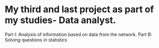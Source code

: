 # My third and last project as part of my studies- Data analyst.
Part I: Analysis of information based on data from the network.
Part B: Solving questions in statistics
